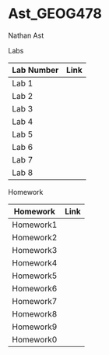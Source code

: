 # Ast_GEOG478

Nathan Ast

Labs

| Lab Number | Link |
|------------|------|
| Lab 1      |
| Lab 2      |
| Lab 3      |
| Lab 4      |
| Lab 5      |
| Lab 6      |
| Lab 7      |
| Lab 8      |

Homework 

| Homework  | Link |
|-----------|------|
| Homework1 |
| Homework2 |
| Homework3 |
| Homework4 |
| Homework5 |
| Homework6 |
| Homework7 |
| Homework8 |
| Homework9 |
| Homework0 |